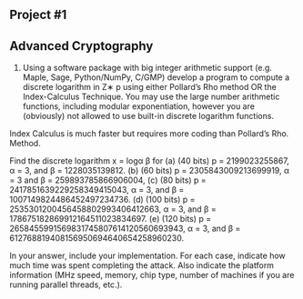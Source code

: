 ## Project #1
## Advanced Cryptography

1. Using a software package with big integer arithmetic support (e.g. Maple, Sage,
Python/NumPy, C/GMP) develop a program to compute a discrete logarithm in Z∗
p using either Pollard’s Rho method OR the Index-Calculus Technique. You may
use the large number arithmetic functions, including modular exponentiation, however
you are (obviously) not allowed to use built-in discrete logarithm functions.

Index Calculus is much faster but requires more coding than Pollard’s Rho.
Method.

Find the discrete logarithm x = logα β for
(a) (40 bits) p = 2199023255867, α = 3, and β = 1228035139812.
(b) (60 bits) p = 2305843009213699919, α = 3 and β = 259893785866906004,
(c) (80 bits) p = 2417851639229258349415043, α = 3, and β = 1007149824486452497234736.
(d) (100 bits)
p = 2535301200456458802993406412663, α = 3, and
β = 178675182869912164511023834697.
(e) (120 bits)
p = 2658455991569831745807614120560693943, α = 3, and
β = 612768819408156950694640654258960230.

In your answer, include your implementation. For each case, indicate how much time
was spent completing the attack. Also indicate the platform information (MHz speed,
memory, chip type, number of machines if you are running parallel threads, etc.).


